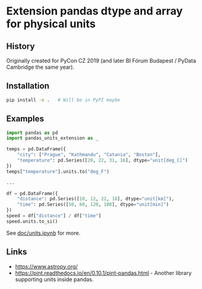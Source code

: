 # Extension pandas dtype and array for physical units

## History

Originally created for PyCon CZ 2019 (and later BI Fórum Budapest / PyData Cambridge the same year).

## Installation

```bash
pip install -e .   # Will be in PyPI maybe
```

## Examples

```python
import pandas as pd
import pandas_units_extension as _

temps = pd.DataFrame({
    "city": ["Prague", "Kathmandu", "Catania", "Boston"],
    "temperature": pd.Series([20, 22, 31, 16], dtype="unit[deg_C]")
})
temps["temperature"].units.to("deg_F")

...

df = pd.DataFrame({
    "distance": pd.Series([10, 12, 22, 18], dtype="unit[km]"),
    "time": pd.Series([50, 60, 120, 108], dtype="unit[min]")
})
speed = df["distance"] / df["time"]
speed.units.to_si()
```

See [doc/units.ipynb](doc/units.ipynb) for more.

## Links

- <https://www.astropy.org/>
- <https://pint.readthedocs.io/en/0.10.1/pint-pandas.html> - Another library supporting units inside pandas.
